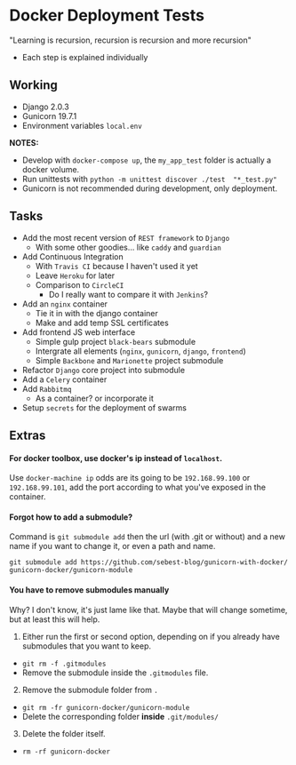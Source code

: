 # Docker Deployment Tests
"Learning is recursion, recursion is recursion and more recursion"
- Each step is explained individually

## Working
- Django 2.0.3
- Gunicorn 19.7.1
- Environment variables `local.env`

__NOTES:__
- Develop with `docker-compose up`, the `my_app_test` folder is actually a docker volume.
- Run unittests with ``python -m unittest discover ./test  "*_test.py"``
- Gunicorn is not recommended during development, only deployment.

## Tasks
- Add the most recent version of `REST framework` to `Django`
  - With some other goodies... like `caddy` and `guardian`
- Add Continuous Integration
  - With `Travis CI` because I haven't used it yet
  - Leave `Heroku` for later
  - Comparison to `CircleCI`
    - Do I really want to compare it with `Jenkins`?
- Add an `nginx` container
  - Tie it in with the django container
  - Make and add temp SSL certificates
- Add frontend JS web interface
  - Simple gulp project `black-bears` submodule
  - Intergrate all elements (`nginx`, `gunicorn`, `django`, `frontend`)
  - Simple `Backbone` and `Marionette` project submodule
- Refactor `Django` core project into submodule
- Add a `Celery` container
- Add `Rabbitmq`
  - As a container? or incorporate it
- Setup `secrets` for the deployment of swarms

## Extras
#### For docker toolbox, use docker's ip instead of `localhost`.
Use `docker-machine ip` odds are its going to be `192.168.99.100` or `192.168.99.101`, add the port according to what you've exposed in the container.

#### Forgot how to add a submodule?
Command is `git submodule add` then the url (with .git or without) and a new name if you want to change it, or even a path and name.

`git submodule add https://github.com/sebest-blog/gunicorn-with-docker/ gunicorn-docker/gunicorn-module`

#### You have to remove submodules manually
Why? I don't know, it's just lame like that. Maybe that will change sometime, but at least this will help.
1. Either run the first or second option, depending on if you already have submodules that you want to keep.  
  - `git rm -f .gitmodules`
  - Remove the submodule inside the `.gitmodules` file.
2. Remove the submodule folder from `.`
  - `git rm -fr gunicorn-docker/gunicorn-module`
  - Delete the corresponding folder __inside__ `.git/modules/`
3. Delete the folder itself.
  - `rm -rf gunicorn-docker`
